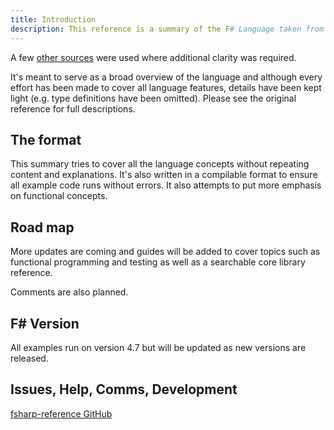 ```yaml
---
title: Introduction
description: This reference is a summary of the F# Language taken from the [Microsoft Language Reference](https://docs.microsoft.com/en-us/dotnet/fsharp/language-reference/).
---
```


A few [other sources](references.html) were used where additional clarity
was required.

It's meant to serve as a broad overview of the language and although every effort
has been made to cover all language features, details have been kept light (e.g.
type definitions have been omitted). Please see the original reference for full
descriptions.

## The format

This summary tries to cover all the language concepts without repeating content and
explanations. It's also written in a compilable format to ensure all example code
runs without errors. It also attempts to put more emphasis on functional concepts.

## Road map

More updates are coming and guides will be added to cover topics such as functional
programming and testing as well as a searchable core library reference.

Comments are also planned.

## F# Version

All examples run on version 4.7 but will be updated as new versions are
released.

## Issues, Help, Comms, Development

[fsharp-reference GitHub](https://github.com/PhilT/websites)
